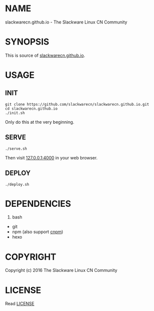 # NAME

slackwarecn.github.io - The Slackware Linux CN Community

# SYNOPSIS

This is source of [slackwarecn.github.io][ID_SITE].

[ID_SITE]: http://slackwarecn.github.io "Visit It!"

# USAGE

## INIT

```shell
git clone https://github.com/slackwarecn/slackwarecn.github.io.git
cd slackwarecn.github.io
./init.sh
```

Only do this at the very beginning.

## SERVE

```shell
./serve.sh
```

Then visit [127.0.0.1:4000](http://127.0.0.1:4000) in your web browser.

## DEPLOY

```shell
./deploy.sh
```

# DEPENDENCIES

1. bash
* git
* npm (also support [cnpm](https://github.com/cnpm/cnpm))
* hexo

# COPYRIGHT

Copyright (c) 2016 The Slackware Linux CN Community

# LICENSE

Read [LICENSE][ID_LICENSE]

[ID_LICENSE]: LICENSE "Read LICENSE"

